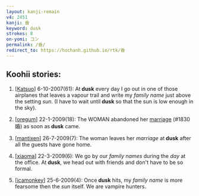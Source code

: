```yaml
---
layout: kanji-remain
v4: 2451
kanji: 昏
keyword: dusk
strokes: 8
on-yomi: コン
permalink: /昏/
redirect_to: https://hochanh.github.io/rtk/昏
---
```


## Koohii stories: 

1) [<a href="http://kanji.koohii.com/profile/Katsuo">Katsuo</a>] 6-10-2007(61): At<strong> dusk</strong> every day I go out in one of those airplanes that leaves a vapour trail and write my <em>family name</em> just above the setting <em>sun</em>. (I have to wait until<strong> dusk</strong> so that the sun is low enough in the sky).

2) [<a href="http://kanji.koohii.com/profile/oregum">oregum</a>] 22-1-2009(18): The WOMAN abandoned her <a href="../v4/1830.html">marriage</a> (#1830 婚) as soon as<strong> dusk</strong> came.

3) [<a href="http://kanji.koohii.com/profile/mantixen">mantixen</a>] 26-7-2009(7): The woman leaves her <em>marriage</em> at<strong> dusk</strong> after all the guests have gone home.

4) [<a href="http://kanji.koohii.com/profile/xiaoma">xiaoma</a>] 22-3-2009(6): We go by our <em>family names</em> during the <em>day</em> at the office. At<strong> dusk</strong>, we head out with friends and don&#039;t have to be so formal.

5) [<a href="http://kanji.koohii.com/profile/icamonkey">icamonkey</a>] 25-6-2009(4): Once<strong> dusk</strong> hits, my <em>family name</em> is more fearsome then the <em>sun</em> itself. We are vampire hunters.

